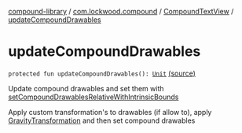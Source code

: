 [compound-library](../../index.md) / [com.lockwood.compound](../index.md) / [CompoundTextView](index.md) / [updateCompoundDrawables](./update-compound-drawables.md)

# updateCompoundDrawables

`protected fun updateCompoundDrawables(): `[`Unit`](https://kotlinlang.org/api/latest/jvm/stdlib/kotlin/-unit/index.html) [(source)](https://github.com/lndmflngs/compound-text-view/tree/master/compound-library/src/main/java/com/lockwood/compound/CompoundTextView.kt#L816)

Update compound drawables and set them with [setCompoundDrawablesRelativeWithIntrinsicBounds](#)

Apply custom transformation's to drawables (if allow to), apply [GravityTransformation](../../com.lockwood.compound.transofrmation/-gravity-transformation/index.md) and
then set compound drawables

